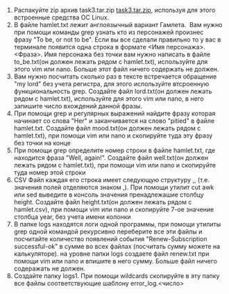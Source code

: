 1. Распакуйте zip архив task3.tar.zip [task3.tar.zip](../files/task3.tar.zip "task3.tar.zip"), используя для этого встроенные средства ОС Linux.
2. В файле hamlet.txt лежит англоязычный вариант Гамлета.  Вам нужно при помощи команды grep узнать кто из персонажей произнес фразу "To be, or not to be". Если вы все сделали правильно то у вас в терминале появится одна строка в формате <Имя персонажа>.<Фраза>. Имя персонажа без точки вам нужно написать в файле to\_be.txt(он должен лежать рядом с hamlet.txt), используйте для этого vim или nano. Больше этот файл ничего содержать не должен.
3. Вам нужно посчитать сколько раз в тексте встречается обращение "my lord" без учета регистра, для этого используйте втсроенную функциональность grep. Создайте файл lord.txt(он должен лежать рядом с hamlet.txt), используйте для этого vim или nano, в него запишите число вхождений данной фразы.
4. При помощи grep и регулярных выражений найдите фразу которая начинает со слова "Her" и заканчивается на слово "pitied" в файле hamlet.txt. Создайте файл mood.txt(он должен лежать рядом с hamlet.txt), при помощи vim или nano и скопируйте туда эту фразу без точки на конце
5. При помощи grep определите номер строки в файле hamlet.txt, где находится фраза "Well, again!". Создайте файл well.txt(он должен лежать рядом с hamlet.txt), при помощи vim или nano и скопируйте туда номер этой строки
6. CSV Файл каждая его строка имеет следующую структуру <index>,<height>,<weight> (т.е. значения полей отделяются знаком ,). При помощи утилит cut awk или sed выведите в консоль значения пренадлежашие столбцу height. Создайте файл height.txt(он должен лежать рядом с hamlet.csv), при помощи vim или nano и скопируйте 7-ое значение столбца year, без учета имени колонки
7. В папке logs находятся логи одной программы, при помощи утилиты grep одной командой рекурсивно переберите все эти файлы и посчитайте количество появлений события "Renew-Subscription successful-ok" в сумме во всех файлах (посчитать сумму можете на калькуляторе). на уровне папки logs создаете файл renew.txt при помощи vim или nano и впишите в него сумму. Больше файл ничего содеражать не должен.
8. Создайте папку logs1. При помощи wildcards скопируйте в эту папку все файлы соответствующие шаблону error\_log.<число>
